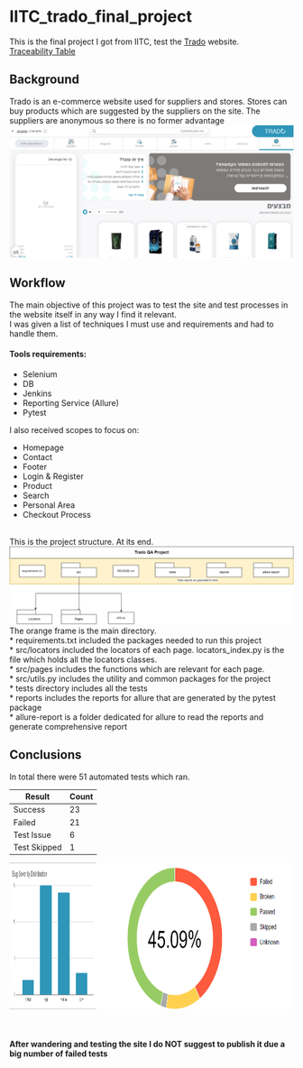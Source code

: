 # IITC_trado_final_project
This is the final project I got from IITC, test the [Trado](https://qa.trado.co.il/) website. 
<br>
[Traceability Table](https://docs.google.com/spreadsheets/d/1jfXS1ULfvSClLK54Y-GzYlcyPZ_MT5OyncIkZ5uJANw/edit?usp=sharing)
<h2>Background</h2>
Trado is an e-commerce website used for suppliers and stores. Stores can buy products which are suggested by the suppliers on the site.
The suppliers are anonymous so there is no former advantage<br>
<img src="media\homepage.png">
<br>
<h2>Workflow</h2>
The main objective of this project was to test the site and test processes in the website itself in any way I find it relevant.
<br>
I was given a list of techniques I must use and requirements and had to handle them.
<br>
<h4>Tools requirements:</h4>
<ul>
    <li>Selenium</li>
    <li>DB</li>
    <li>Jenkins</li>
    <li>Reporting Service (Allure)</li>
    <li>Pytest</li>
</ul>
I also received scopes to focus on:
<ul>
    <li>Homepage</li>
    <li>Contact</li> 
    <li>Footer</li>
    <li>Login & Register</li>
    <li>Product</li>
    <li>Search</li>
    <li>Personal Area</li>
    <li>Checkout Process</li>
</ul>
<br>
This is the project structure. At its end.
<img src='media/UML.png'>
The orange frame is the main directory. <br>
* requirements.txt included the packages needed to run this project <br>
* src/locators included the locators of each page. locators_index.py is the file which holds all the locators classes. <br>
* src/pages includes the functions which are relevant for each page. <br>
* src/utils.py includes the utility and common packages for the project <br>
* tests directory includes all the tests <br>
* reports includes the reports for allure that are generated by the pytest package <br>
* allure-report is a folder dedicated for allure to read the reports and generate comprehensive report <br>



<h2> Conclusions </h2>
In total there were 51 automated tests which ran.
<div style=""">
<table style="float:left">
<thead>
    <tr>
    <th>Result</th>
    <th>Count</th>
    </tr>
</thead>
<tr>
    <td>Success</td>
    <td>23</td>
</tr>
<tr>
    <td>Failed</td>
    <td>21</td>
</tr>
<tr>
    <td>Test Issue</td>
    <td>6</td>
</tr>
<tr>
    <td>Test Skipped</td>
    <td>1</td>
</tr>
</table>
<img style="float:right; width:350px; height: 260px;" src="media\allure_test_results.png">
</div>


<div style="display:flex">
<table style="float:left">
<thead>
    <tr>
        <th>Severity</th>
        <th>Count</th>
    </tr>
</thead>
<tr>
    <td>Critical</td>
    <td>2</td>
</tr>
<tr>
    <td>High</td>
    <td>15</td>
</tr>
<tr>
    <td>Medium</td>
    <td>14</td>
</tr>
<tr>
    <td>Low</td>
    <td>3</td>
</tr>
</table>
<img style="float:right; width:350px; height: 260px;" src="media\bug_severity_distro.png">
</div>

<br>
<br>
<h4>After wandering and testing the site I do NOT suggest to publish it due a big number of failed tests</h4>